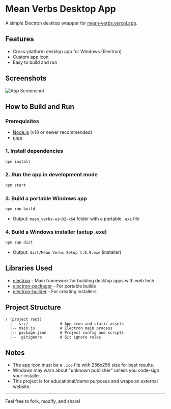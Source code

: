 # Mean Verbs Desktop App

A simple Electron desktop wrapper for [mean-verbs.vercel.app](https://mean-verbs.vercel.app/).

## Features

- Cross-platform desktop app for Windows (Electron)
- Custom app icon
- Easy to build and run

## Screenshots

![App Screenshot](screenshot.png) <!-- Add your screenshot here if you want -->

## How to Build and Run

### Prerequisites

- [Node.js](https://nodejs.org/) (v18 or newer recommended)
- [npm](https://www.npmjs.com/)

### 1. Install dependencies

```bash
npm install
```

### 2. Run the app in development mode

```bash
npm start
```

### 3. Build a portable Windows app

```bash
npm run build
```

- Output: `mean_verbs-win32-x64` folder with a portable `.exe` file

### 4. Build a Windows installer (setup .exe)

```bash
npm run dist
```

- Output: `dist/Mean Verbs Setup 1.0.0.exe` (installer)

## Libraries Used

- [electron](https://www.electronjs.org/) - Main framework for building desktop apps with web tech
- [electron-packager](https://github.com/electron/electron-packager) - For portable builds
- [electron-builder](https://www.electron.build/) - For creating installers

## Project Structure

```
/ (project root)
  |-- src/              # App icon and static assets
  |-- main.js           # Electron main process
  |-- package.json      # Project config and scripts
  |-- .gitignore        # Git ignore rules
```

## Notes

- The app icon must be a `.ico` file with 256x256 size for best results.
- Windows may warn about "unknown publisher" unless you code-sign your installer.
- This project is for educational/demo purposes and wraps an external website.

---

Feel free to fork, modify, and share!
